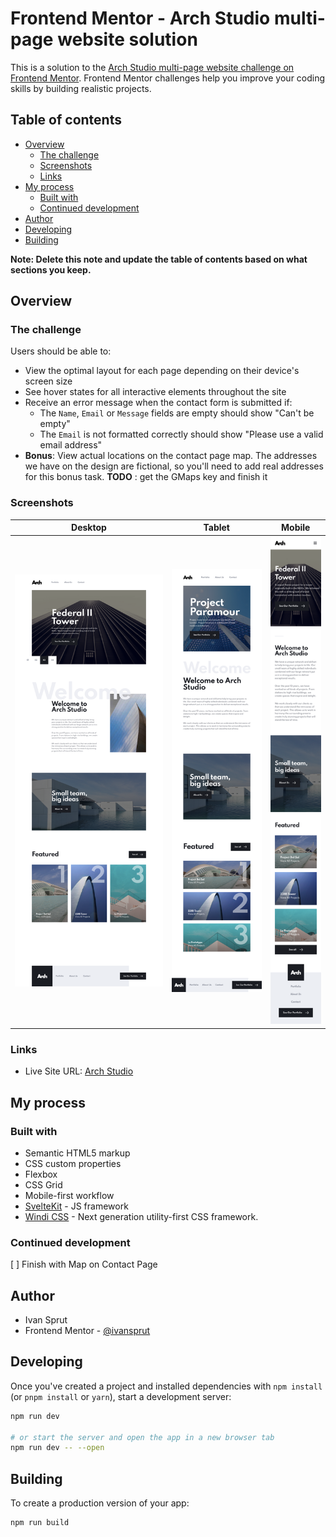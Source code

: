 # Frontend Mentor - Arch Studio multi-page website solution

This is a solution to the [Arch Studio multi-page website challenge on Frontend Mentor](https://www.frontendmentor.io/challenges/arch-studio-multipage-website-wNIbOFYR6). Frontend Mentor challenges help you improve your coding skills by building realistic projects.

## Table of contents

-   [Overview](#overview)
    -   [The challenge](#the-challenge)
    -   [Screenshots](#screenshots)
    -   [Links](#links)
-   [My process](#my-process)
    -   [Built with](#built-with)
    -   [Continued development](#continued-development)
-   [Author](#author)
-   [Developing](#developing)
-   [Building](#building)

**Note: Delete this note and update the table of contents based on what sections you keep.**

## Overview

### The challenge

Users should be able to:

-   View the optimal layout for each page depending on their device's screen size
-   See hover states for all interactive elements throughout the site
-   Receive an error message when the contact form is submitted if:
    -   The `Name`, `Email` or `Message` fields are empty should show "Can't be empty"
    -   The `Email` is not formatted correctly should show "Please use a valid email address"
-   **Bonus**: View actual locations on the contact page map. The addresses we have on the design are fictional, so you'll need to add real addresses for this bonus task. **TODO** : get the GMaps key and finish it

### Screenshots

| Desktop               | Tablet              | Mobile               |
| --------------------- | ------------------- | -------------------- |
| ![](./screenshot.png) | ![](./screenmd.png) | ![](./screenmob.png) |

### Links

-   Live Site URL: [Arch Studio](https://arch-studio-svelte.vercel.app/)

## My process

### Built with

-   Semantic HTML5 markup
-   CSS custom properties
-   Flexbox
-   CSS Grid
-   Mobile-first workflow
-   [SvelteKit](https://kit.svelte.dev/) - JS framework
-   [Windi CSS](https://https://windicss.org/) - Next generation utility-first CSS framework.

### Continued development

[ ] Finish with Map on Contact Page

## Author

-   Ivan Sprut
-   Frontend Mentor - [@ivansprut](https://www.frontendmentor.io/profile/isprutfromua)

## Developing

Once you've created a project and installed dependencies with `npm install` (or `pnpm install` or `yarn`), start a development server:

```bash
npm run dev

# or start the server and open the app in a new browser tab
npm run dev -- --open
```

## Building

To create a production version of your app:

```bash
npm run build
```
